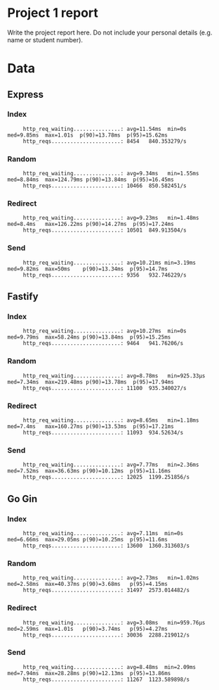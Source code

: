 # Project 1 report

Write the project report here. Do not include your personal
details (e.g. name or student number).

# Data

## Express

### Index

```
     http_req_waiting...............: avg=11.54ms  min=0s          med=9.85ms  max=1.01s  p(90)=13.78ms  p(95)=15.62ms 
     http_reqs......................: 8454   840.353279/s
```

### Random

```
     http_req_waiting...............: avg=9.34ms   min=1.55ms  med=8.84ms  max=124.79ms p(90)=13.84ms  p(95)=16.45ms 
     http_reqs......................: 10466  850.582451/s
```

### Redirect

```
     http_req_waiting...............: avg=9.23ms   min=1.48ms  med=8.4ms   max=126.22ms p(90)=14.27ms  p(95)=17.24ms 
     http_reqs......................: 10501  849.913504/s
```

### Send

```
     http_req_waiting...............: avg=10.21ms min=3.19ms  med=9.82ms  max=50ms    p(90)=13.34ms  p(95)=14.7ms  
     http_reqs......................: 9356   932.746229/s
```

## Fastify

### Index

```
     http_req_waiting...............: avg=10.27ms  min=0s      med=9.79ms  max=58.24ms p(90)=13.84ms  p(95)=15.25ms
     http_reqs......................: 9464   941.76206/s
```

### Random

```
     http_req_waiting...............: avg=8.78ms   min=925.33µs med=7.34ms  max=219.48ms p(90)=13.78ms  p(95)=17.94ms 
     http_reqs......................: 11100  935.340027/s
```

### Redirect

```
     http_req_waiting...............: avg=8.65ms   min=1.18ms  med=7.4ms   max=160.27ms p(90)=13.53ms  p(95)=17.21ms 
     http_reqs......................: 11093  934.52634/s
```

### Send

```
     http_req_waiting...............: avg=7.77ms   min=2.36ms  med=7.52ms  max=36.63ms p(90)=10.12ms  p(95)=11.16ms 
     http_reqs......................: 12025  1199.251856/s
```

## Go Gin

### Index

```
     http_req_waiting...............: avg=7.11ms  min=0s      med=6.66ms  max=29.05ms p(90)=10.25ms  p(95)=11.6ms  
     http_reqs......................: 13600  1360.313603/s
```

### Random

```
     http_req_waiting...............: avg=2.73ms   min=1.02ms med=2.58ms  max=40.37ms p(90)=3.68ms   p(95)=4.15ms  
     http_reqs......................: 31497  2573.014482/s
```

### Redirect

```
     http_req_waiting...............: avg=3.08ms   min=959.76µs med=2.59ms  max=1.01s   p(90)=3.74ms   p(95)=4.27ms  
     http_reqs......................: 30036  2288.219012/s
```

### Send

```
     http_req_waiting...............: avg=8.48ms  min=2.09ms med=7.94ms  max=28.28ms p(90)=12.13ms  p(95)=13.86ms 
     http_reqs......................: 11267  1123.589898/s
```
